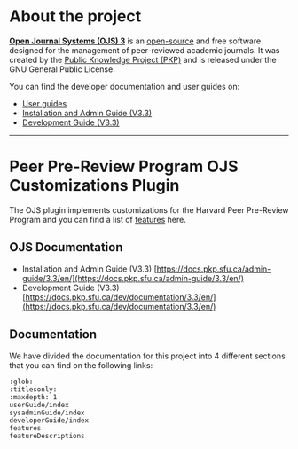 # About the project

**[Open Journal Systems (OJS) 3](https://pkp.sfu.ca/software/ojs/)** is an [open-source](https://github.com/pkp) and free software designed for the management of peer-reviewed academic journals. It was created by the [Public Knowledge Project (PKP)](https://pkp.sfu.ca/) and is released under the GNU General Public License.

You can find the developer documentation and user guides on: 

 - [User guides](https://docs.pkp.sfu.ca/)
 - [Installation and Admin Guide (V3.3)](https://docs.pkp.sfu.ca/admin-guide/3.3/en/)
 - [Development Guide (V3.3)](https://docs.pkp.sfu.ca/dev/documentation/3.3/en/)
____
# Peer Pre-Review Program OJS Customizations Plugin

The OJS plugin implements customizations for the Harvard Peer Pre-Review Program and you can find a list of [features](features) here.

## OJS Documentation
 - Installation and Admin Guide (V3.3) [https://docs.pkp.sfu.ca/admin-guide/3.3/en/](https://docs.pkp.sfu.ca/admin-guide/3.3/en/)
 - Development Guide (V3.3) [https://docs.pkp.sfu.ca/dev/documentation/3.3/en/](https://docs.pkp.sfu.ca/dev/documentation/3.3/en/)

## Documentation

We have divided the documentation for this project into 4 different sections that you can find on the following links:

```{toctree}
:glob:
:titlesonly:
:maxdepth: 1
userGuide/index
sysadminGuide/index
developerGuide/index
features
featureDescriptions
